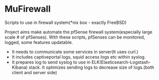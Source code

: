 # MuFirewall
Scripts to use in firewall system(*nix box - exactly FreeBSD)

  Project aims make automate the pfSense firewall system(especially large scale # of pfSenses). With these scripts, pfSenses
can be monitored, logged, some features updatable.
  - It needs to communicate some services in server(It uses curl.) 
  - It includes captiveportal logs, squid access logs etc within syslog.
  - It prepares log to send syslog to use in ELK(Elasticsearch-Logstash-Kibana) stack. It optimizes sending logs to decrease size of logs.(both client and server side)

